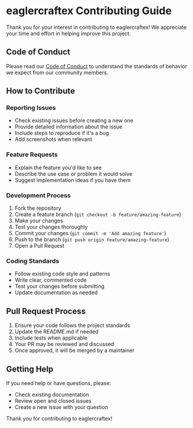 # eaglercraftex Contributing Guide

Thank you for your interest in contributing to eaglercraftex! We appreciate your time and effort in helping improve this project.

## Code of Conduct

Please read our [Code of Conduct](./CODE_OF_CONDUCT.md) to understand the standards of behavior we expect from our community members.

## How to Contribute

### Reporting Issues
- Check existing issues before creating a new one
- Provide detailed information about the issue
- Include steps to reproduce if it's a bug
- Add screenshots when relevant

### Feature Requests
- Explain the feature you'd like to see
- Describe the use case or problem it would solve
- Suggest implementation ideas if you have them

### Development Process

1. Fork the repository
2. Create a feature branch (`git checkout -b feature/amazing-feature`)
3. Make your changes
4. Test your changes thoroughly
5. Commit your changes (`git commit -m 'Add amazing feature'`)
6. Push to the branch (`git push origin feature/amazing-feature`)
7. Open a Pull Request

### Coding Standards
- Follow existing code style and patterns
- Write clear, commented code
- Test your changes before submitting
- Update documentation as needed

## Pull Request Process

1. Ensure your code follows the project standards
2. Update the README.md if needed
3. Include tests when applicable
4. Your PR may be reviewed and discussed
5. Once approved, it will be merged by a maintainer

## Getting Help

If you need help or have questions, please:
- Check existing documentation
- Review open and closed issues
- Create a new issue with your question

Thank you for contributing to eaglercraftex!
